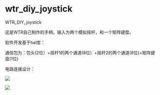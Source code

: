# wtr_diy_joystick
 WTR_DIY_joystick

这是WTR自己制作的手柄，输入为两个模拟摇杆，和一个矩阵键盘。

软件开发基于hal库：

通信包为：包头(2位）+摇杆1的两个通道(8位）+摇杆2的两个通道(8位)+矩阵键盘(1位)

电路连接设计：

![](https://github.com/zhuzhengming/wtr_diy_joystick/picture/image-20210811114523792.png)

![](https://github.com/zhuzhengming/wtr_diy_joystick/picture/image-20210811114542407.png)


